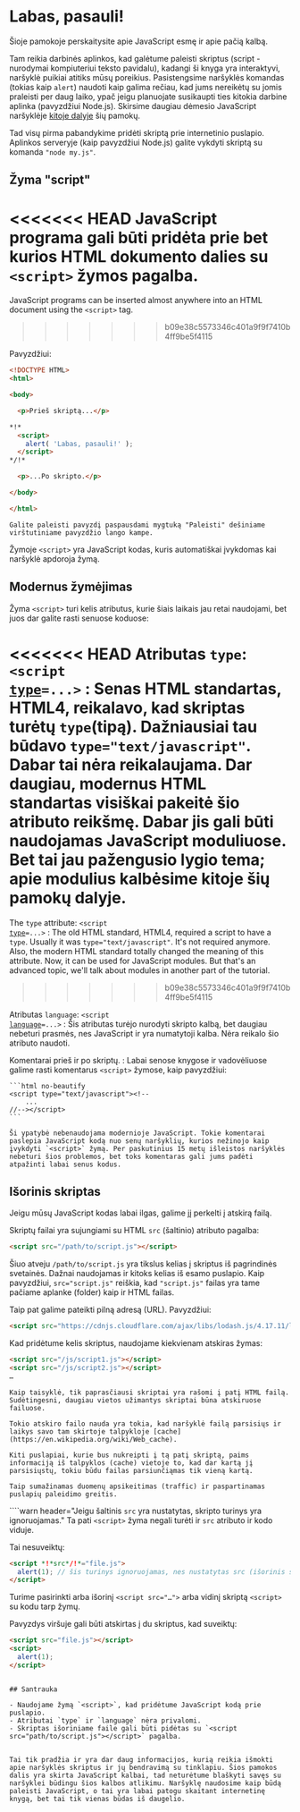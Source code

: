 # Labas, pasauli!

Šioje pamokoje perskaitysite apie JavaScript esmę ir apie pačią kalbą.

Tam reikia darbinės aplinkos, kad galėtume paleisti skriptus (script - nurodymai kompiuteriui teksto pavidalu), kadangi ši knyga yra interaktyvi, naršyklė puikiai atitiks mūsų poreikius. Pasistengsime naršyklės komandas (tokias kaip `alert`) naudoti kaip galima rečiau, kad jums nereikėtų su jomis praleisti per daug laiko, ypač jeigu planuojate susikaupti ties kitokia darbine aplinka (pavyzdžiui Node.js). Skirsime daugiau dėmesio JavaScript naršyklėje [kitoje dalyje](/ui) šių pamokų.

Tad visų pirma pabandykime pridėti skriptą prie internetinio puslapio. Aplinkos serveryje (kaip pavyzdžiui Node.js) galite vykdyti skriptą su komanda `"node my.js"`.


## Žyma "script"

<<<<<<< HEAD
JavaScript programa gali būti pridėta prie bet kurios HTML dokumento dalies su `<script>` žymos pagalba.
=======
JavaScript programs can be inserted almost anywhere into an HTML document using the `<script>` tag.
>>>>>>> b09e38c5573346c401a9f9f7410b4ff9be5f4115

Pavyzdžiui:

```html run height=100
<!DOCTYPE HTML>
<html>

<body>

  <p>Prieš skriptą...</p>

*!*
  <script>
    alert( 'Labas, pasauli!' );
  </script>
*/!*

  <p>...Po skripto.</p>

</body>

</html>
```

```online
Galite paleisti pavyzdį paspausdami mygtuką "Paleisti" dešiniame virštutiniame pavyzdžio lango kampe.
```

Žymoje `<script>` yra JavaScript kodas, kuris automatiškai įvykdomas kai naršyklė apdoroja žymą.


## Modernus žymėjimas

Žyma `<script>` turi kelis atributus, kurie šiais laikais jau retai naudojami, bet juos dar galite rasti senuose koduose:

<<<<<<< HEAD
Atributas `type`: <code>&lt;script <u>type</u>=...&gt;</code>
: Senas HTML standartas, HTML4, reikalavo, kad skriptas turėtų `type`(tipą). Dažniausiai tau būdavo `type="text/javascript"`. Dabar tai nėra reikalaujama. Dar daugiau, modernus HTML standartas visiškai pakeitė šio atributo reikšmę. Dabar jis gali būti naudojamas JavaScript moduliuose. Bet tai jau pažengusio lygio tema; apie modulius kalbėsime kitoje šių pamokų dalyje.
=======
The `type` attribute: <code>&lt;script <u>type</u>=...&gt;</code>
: The old HTML standard, HTML4, required a script to have a `type`. Usually it was `type="text/javascript"`. It's not required anymore. Also, the modern HTML standard totally changed the meaning of this attribute. Now, it can be used for JavaScript modules. But that's an advanced topic, we'll talk about modules in another part of the tutorial.
>>>>>>> b09e38c5573346c401a9f9f7410b4ff9be5f4115

Atributas `language`: <code>&lt;script <u>language</u>=...&gt;</code>
: Šis atributas turėjo nurodyti skripto kalbą, bet daugiau nebeturi prasmės, nes JavaScript ir yra numatytoji kalba. Nėra reikalo šio atributo naudoti.

Komentarai prieš ir po skriptų.
: Labai senose knygose ir vadovėliuose galime rasti komentarus `<script>` žymose, kaip pavyzdžiui:

    ```html no-beautify
    <script type="text/javascript"><!--
        ...
    //--></script>
    ```

    Ši ypatybė nebenaudojama modernioje JavaScript. Tokie komentarai paslepia JavaScript kodą nuo senų naršyklių, kurios nežinojo kaip įvykdyti `<script>` žymą. Per paskutinius 15 metų išleistos naršyklės nebeturi šios problemos, bet toks komentaras gali jums padėti atpažinti labai senus kodus.


## Išorinis skriptas

Jeigu mūsų JavaScript kodas labai ilgas, galime jį perkelti į atskirą failą.

Skriptų failai yra sujungiami su HTML `src` (šaltinio) atributo pagalba:

```html
<script src="/path/to/script.js"></script>
```

Šiuo atveju `/path/to/script.js` yra tikslus kelias į skriptus iš pagrindinės svetainės. Dažnai naudojamas ir kitoks kelias iš esamo puslapio. Kaip pavyzdžiui, `src="script.js"` reiškia, kad `"script.js"` failas yra tame pačiame aplanke (folder) kaip ir HTML failas.

Taip pat galime pateikti pilną adresą (URL). Pavyzdžiui:

```html
<script src="https://cdnjs.cloudflare.com/ajax/libs/lodash.js/4.17.11/lodash.js"></script>
```

Kad pridėtume kelis skriptus, naudojame kiekvienam atskiras žymas:

```html
<script src="/js/script1.js"></script>
<script src="/js/script2.js"></script>
…
```

```smart
Kaip taisyklė, tik paprasčiausi skriptai yra rašomi į patį HTML failą. Sudėtingesni, daugiau vietos užimantys skriptai būna atskiruose failuose.

Tokio atskiro failo nauda yra tokia, kad naršyklė failą parsisiųs ir laikys savo tam skirtoje talpykloje [cache](https://en.wikipedia.org/wiki/Web_cache).

Kiti puslapiai, kurie bus nukreipti į tą patį skriptą, paims informaciją iš talpyklos (cache) vietoje to, kad dar kartą jį parsisiųstų, tokiu būdu failas parsiunčiąmas tik vieną kartą.

Taip sumažinamas duomenų apsikeitimas (traffic) ir paspartinamas puslapių paleidimo greitis.
```

````warn header="Jeigu šaltinis `src` yra nustatytas, skripto turinys yra ignoruojamas."
Ta pati `<script>` žyma negali turėti ir `src` atributo ir kodo viduje.

Tai nesuveiktų:

```html
<script *!*src*/!*="file.js">
  alert(1); // šis turinys ignoruojamas, nes nustatytas src (išorinis šaltinis)
</script>
```

Turime pasirinkti arba išorinį `<script src="…">` arba vidinį skriptą `<script>` su kodu tarp žymų.

Pavyzdys viršuje gali būti atskirtas į du skriptus, kad suveiktų:

```html
<script src="file.js"></script>
<script>
  alert(1);
</script>
```
````

## Santrauka

- Naudojame žymą `<script>`, kad pridėtume JavaScript kodą prie puslapio.
- Atributai `type` ir `language` nėra privalomi.
- Skriptas išoriniame faile gali būti pidėtas su `<script src="path/to/script.js"></script>` pagalba.


Tai tik pradžia ir yra dar daug informacijos, kurią reikia išmokti apie naršyklės skriptus ir jų bendravimą su tinklapiu. Šios pamokos dalis yra skirta JavaScript kalbai, tad neturėtume blaškyti savęs su naršyklei būdingu šios kalbos atlikimu. Naršyklę naudosime kaip būdą paleisti JavaScript, o tai yra labai patogu skaitant internetinę knygą, bet tai tik vienas būdas iš daugelio.
